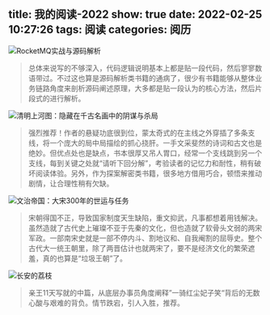 title: 我的阅读-2022
show: true
date: 2022-02-25 10:27:26
tags: 阅读
categories: 阅历
---
![RocketMQ实战与源码解析](https://img9.doubanio.com/view/subject/s/public/s29792034.jpg)
> 总体来说写的不够深入，代码逻辑说明基本上都是贴一段代码，然后寥寥数语带过。不过这也算是源码解析类书籍的通病了，很少有书籍能够从整体业务链路角度来剖析源码阐述原理，大多都是贴一段认为的核心方法，然后片段式的进行解析。

![清明上河图：隐藏在千古名画中的阴谋与杀局](https://img1.doubanio.com/view/subject/s/public/s27956707.jpg)
> 强烈推荐！作者的悬疑功底很到位，蒙太奇式的在主线之外穿插了多条支线，将一个庞大的局中局描绘的抓心挠肝。一手文采斐然的诗词和古文也是绝妙。但优点处也是缺点，书本很厚又吊人胃口，经常一个支线跳到另一个支线，每到关键之处就“请听下回分解”，考验读者的记忆力和耐性，稍有破坏阅读体验。另外，作为探案解密类书籍，很多地方借用巧合，顿悟来推动剧情，让合理性稍有欠缺。

![文治帝国：大宋300年的世运与任务](https://img2.doubanio.com/view/subject/s/public/s33909541.jpg)
> 宋朝得国不正，导致国家制度天生缺陷，重文抑武，凡事都想着用钱解决。虽然造就了古代史上璀璨不亚于先秦的文化，但也造就了软骨头文弱的两宋军政。一部南宋史就是一部不停内斗、割地议和、自我阉割的屈辱史。整个古代大一统王朝里，除了两晋估计也就两宋了，要不是经济文化的繁荣遮羞，真的也算是“垃圾王朝”了。

![长安的荔枝](https://img9.doubanio.com/view/photo/s/public/p2715945946.webp)
> 亲王11天写就的中篇，从底层办事员角度阐释”一骑红尘妃子笑“背后的无数心酸与艰难的背负。情节跌宕，引人入胜，推荐。
